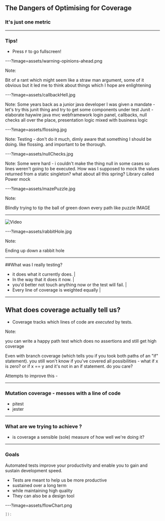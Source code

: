 ## The Dangers of Optimising for Coverage
### It's just one metric

---
### Tips!

- Press `F` to go fullscreen!

---?image=assets/warning-opinions-ahead.png

Note:

Bit of a rant which might seem like a straw man argument, some of it obvious but it led me to think about things which I hope are enlightening



---?image=assets/callbackHell.jpg


Note:
Some years back as a junior java developer  I was given a mandate -let's try this junit thing and try to get some components under test
Junit - elaborate haywire java mvc webframework login panel, callbacks, null checks all over the place, presentation logic mixed with business logic




---?image=assets/flossing.jpg

Note:
Testing - don't do it much, dimly aware that something I should be doing. like flossing. and important to be thorough.


---?image=assets/nullChecks.jpg

Note:
Some were hard - i couldn't make the thing null in some cases so lines weren't going to be executed. How was I supposed to mock the values returned from a static singleton? what about all this spring? Library called Power mock


---?image=assets/mazePuzzle.jpg

Note:

Blindly trying to tip the ball of green down every path like puzzle IMAGE


---

![Video](https://www.youtube.com/watch?v=saCaZ3KvYgY)

---?image=assets/rabbitHole.jpg

Note:

Ending up down a rabbit hole

---
##What was I really testing?


- it does what it currently does.  |
- In the way that it does it now.  |
- you'd better not touch anything now or the test will fail. |
- Every line of coverage is weighted equally |

---
## What does coverage actually tell us?

- Coverage tracks which lines of code are *executed* by tests.


Note:

you can write a happy path test which does no assertions and still get high coverage

Even with branch coverage (which tells you if you took both paths of an "if" statement). you still won't know if you've covered all possibilities - what if x is zero? or if x == y and it's not in an if statement. do you care?

Attempts to improve this -

---
### Mutation coverage - messes with a line of code
- pitest
- jester

---
### What are we trying to achieve ?

- is coverage a sensible (sole) measure of how well we're doing it?
---

### Goals

Automated tests improve your productivity and enable you to gain and sustain development speed.

* Tests are meant to help us be more productive
* sustained over a long term
* while maintaining high quality
* They can also be a design tool

---?image=assets/flowChart.png

```scala
]​):
```
